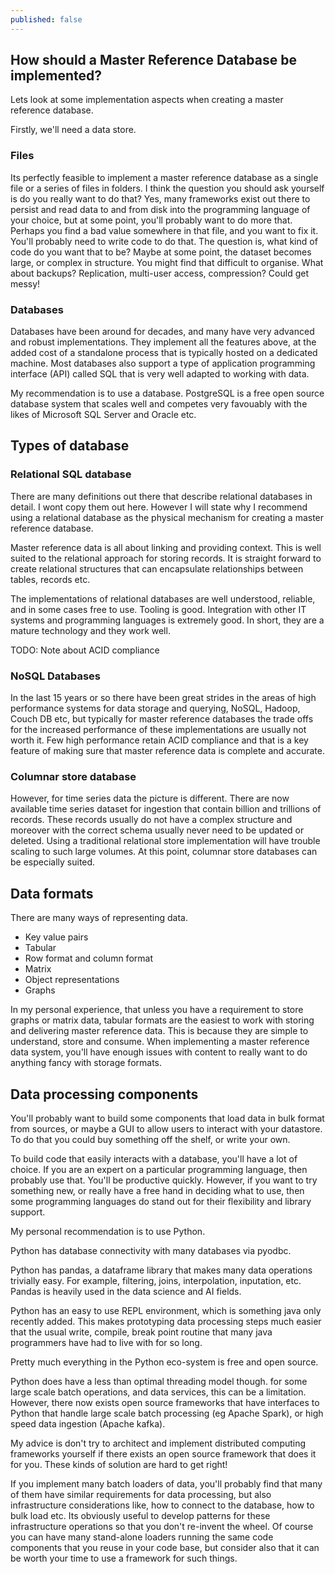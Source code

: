 ```yaml
---
published: false
---
```

## How should a Master Reference Database be implemented?

Lets look at some implementation aspects when creating a master reference database.

Firstly, we'll need a data store.

### Files

Its perfectly feasible to implement a master reference database as a single file or a series of files in folders. I think the question you should ask yourself is do you really want to do that? Yes, many frameworks exist out there to persist and read data to and from disk into the programming language of your choice, but at some point, you'll probably want to do more that. Perhaps you find a bad value somewhere in that file, and you want to fix it. You'll probably need to write code to do that. The question is, what kind of code do you want that to be? Maybe at some point, the dataset becomes large, or complex in structure. You might find that difficult to organise. What about backups? Replication, multi-user access, compression? Could get messy!

### Databases

Databases have been around for decades, and many have very advanced and robust implementations. They implement all the features above, at the added cost of a standalone process that is typically hosted on a dedicated machine. Most databases also support a type of application programming interface (API) called SQL that is very well adapted to working with data.

My recommendation is to use a database. PostgreSQL is a free open source database system that scales well and competes very favouably with the likes of Microsoft SQL Server and Oracle etc.


## Types of database

### Relational SQL database

There are many definitions out there that describe relational databases in detail. I wont copy them out here. However I will state why I recommend using a relational database as the physical mechanism for creating a master reference database.  

Master reference data is all about linking and providing context. This is well suited to the relational approach for storing records. It is straight forward to create relational structures that can encapsulate relationships between tables, records etc. 

The implementations of relational databases are well understood, reliable, and in some cases free to use. Tooling is good. Integration with other IT systems and programming languages is extremely good. In short, they are a mature technology and they work well.

TODO: Note about ACID compliance
 
### NoSQL Databases

In the last 15 years or so there have been great strides in the areas of high performance systems for data storage and querying, NoSQL, Hadoop, Couch DB etc, but typically for master reference databases the trade offs for the increased performance of these implementations are usually not worth it. Few high performance retain ACID compliance and that is a key feature of making sure that master reference data is complete and accurate.

### Columnar store database 

However, for time series data the picture is different. There are now available time series dataset for ingestion that contain billion and trillions of records. These records usually do not have a complex structure and moreover with the correct schema usually never need to be updated or deleted. Using a traditional relational store implementation will have trouble scaling to such large volumes. At this point, columnar store databases can be especially suited.


## Data formats

There are many ways of representing data. 

- Key value pairs
- Tabular
- Row format and column format
- Matrix
- Object representations
- Graphs


In my personal experience, that unless you have a requirement to store graphs or matrix data, tabular formats are the easiest to work with storing and delivering master reference data. This is because they are simple to understand, store and consume. When implementing a master reference data system, you'll have enough issues with content to really want to do anything fancy with storage formats. 


## Data processing components

You'll probably want to build some components that load data in bulk format from sources, or maybe a GUI to allow users to interact with your datastore. To do that you could buy something off the shelf, or write your own. 

To build code that easily interacts with a database, you'll have a lot of choice. If you are an expert on a particular programming language, then probably use that. You'll be productive quickly. However, if you want to try something new, or really have a free hand in deciding what to use, then some programming languages do stand out for their flexibility and library support.

My personal recommendation is to use Python. 

Python has database connectivity with many databases via pyodbc. 

Python has pandas, a dataframe library that makes many data operations trivially easy. For example, filtering, joins, interpolation, inputation, etc. Pandas is heavily used in the data science and AI fields. 

Python has an easy to use REPL environment, which is something java only recently added. This makes prototyping data processing steps much easier that the usual write, compile, break point routine that many java programmers have had to live with for so long.

Pretty much everything in the Python eco-system is free and open source.

Python does have a less than optimal threading model though. for some large scale batch operations, and data services, this can be a limitation. However, there now exists open source frameworks that have interfaces to Python that handle large scale batch processing (eg Apache Spark), or high speed data ingestion (Apache kafka). 

My advice is don't try to architect and implement distributed computing frameworks yourself if there exists an open source framework that does it for you. These kinds of solution are hard to get right!


If you implement many batch loaders of data, you'll probably find that many of them have similar requirements for data processing, but also infrastructure considerations like, how to connect to the database, how to bulk load etc. Its obviously useful to develop patterns for these infrastructure operations so that you don't re-invent the wheel. Of course you can have many stand-alone loaders running the same code components that you reuse in your code base, but consider also that it can be worth your time to use a framework for such things. 
